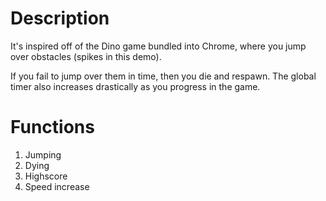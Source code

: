# Description
It's inspired off of the Dino game bundled into Chrome, where you jump over obstacles (spikes in this demo).

If you fail to jump over them in time, then you die and respawn. The global timer also increases drastically as you progress in the game.

# Functions
1. Jumping
2. Dying
3. Highscore
4. Speed increase
